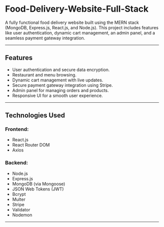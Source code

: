 # Food-Delivery-Website-Full-Stack

A fully functional food delivery website built using the MERN stack (MongoDB, Express.js, React.js, and Node.js). This project includes features like user authentication, dynamic cart management, an admin panel, and a seamless payment gateway integration.

---

## Features
- User authentication and secure data encryption.
- Restaurant and menu browsing.
- Dynamic cart management with live updates.
- Secure payment gateway integration using Stripe.
- Admin panel for managing orders and products.
- Responsive UI for a smooth user experience.

---

## Technologies Used
### Frontend:
- React.js
- React Router DOM
- Axios

### Backend:
- Node.js
- Express.js
- MongoDB (via Mongoose)
- JSON Web Tokens (JWT)
- Bcrypt
- Multer
- Stripe
- Validator
- Nodemon

---
